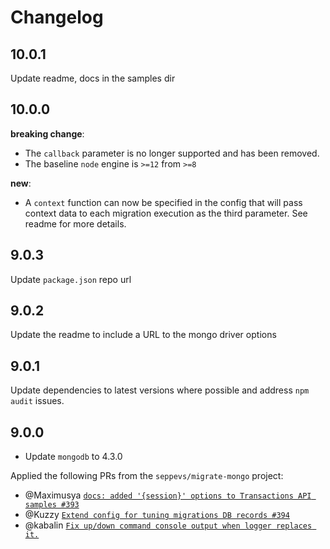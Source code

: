 # Changelog

## 10.0.1

Update readme, docs in the samples dir

## 10.0.0

**breaking change**: 

- The `callback` parameter is no longer supported and has been removed.
- The baseline `node` engine is `>=12` from `>=8`

**new**: 

- A `context` function can now be specified in the config that will pass context 
data to each migration execution as the third parameter. See readme for more details.

## 9.0.3

Update `package.json` repo url

## 9.0.2

Update the readme to include a URL to the mongo driver options

## 9.0.1

Update dependencies to latest versions where possible and address `npm audit` issues.

## 9.0.0

- Update `mongodb` to 4.3.0

Applied the following PRs from the `seppevs/migrate-mongo` project:

- @Maximusya [`docs: added '{session}' options to Transactions API samples #393`](https://github.com/seppevs/migrate-mongo/pull/393)
- @Kuzzy [`Extend config for tuning migrations DB records #394`](https://github.com/seppevs/migrate-mongo/pull/394)
- @kabalin [`Fix up/down command console output when logger replaces it.`](https://github.com/seppevs/migrate-mongo/pull/365)